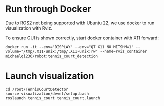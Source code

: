 # Run through Docker

Due to ROS2 not being supported with Ubuntu 22, we use docker to run visualization with Rviz.

To ensure GUI is shown correctly, start docker container with X11 forward:

```
docker run -it --env="DISPLAY" --env="QT_X11_NO_MITSHM=1" --volume="/tmp/.X11-unix:/tmp/.X11-unix:rw" --name=rviz_container  michaelqi236/robot:tennis_court_detection
```

# Launch visualization
```
cd /root/TennisCourtDetector
source visualization/devel/setup.bash
roslaunch tennis_court tennis_court.launch
```
